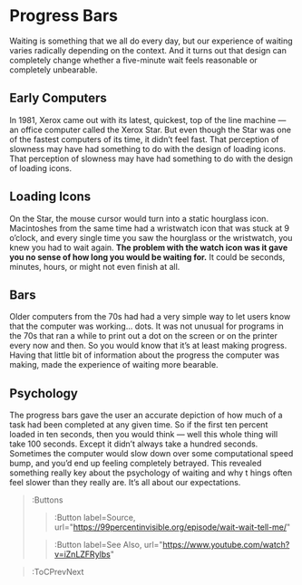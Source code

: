 # Progress Bars
Waiting is something that we all do every day, but our experience of waiting varies radically depending on the context. 
And it turns out that design can completely change whether a five-minute wait feels reasonable or completely unbearable.

## Early Computers
In 1981, Xerox came out with its latest, quickest, top of the line machine — an office computer called the Xerox Star.
But even though the Star was one of the fastest computers of its time, it didn’t feel fast. That perception of slowness 
may have had something to do with the design of loading icons. That perception of slowness may have had something to do 
with the design of loading icons. 

## Loading Icons
On the Star, the mouse cursor would turn into a static hourglass icon. Macintoshes from the same time had a wristwatch 
icon that was stuck at 9 o’clock, and every single time you saw the hourglass or the wristwatch, you knew you had to 
wait again. **The problem with the watch icon was it gave you no sense of how long you would be waiting for.** It could be 
seconds, minutes, hours, or might not even finish at all.

## Bars
Older computers from the 70s had had a very simple way to let users know that the computer was working... dots. It was 
not unusual for programs in the 70s that ran a while to print out a dot on the screen or on the printer every now and 
then. So you would know that it’s at least making progress. Having that little bit of information about the progress the 
computer was making, made the experience of waiting more bearable.

## Psychology
The progress bars gave the user an accurate depiction of how much of a task had been completed at any given time. So if 
the first ten percent loaded in ten seconds, then you would think — well this whole thing will take 100 seconds. Except 
it didn’t always take a hundred seconds. Sometimes the computer would slow down over some computational speed bump, and 
you’d end up feeling completely betrayed. This revealed something really key about the psychology of waiting and why t
hings often feel slower than they really are. It’s all about our expectations.



> :Buttons
> > :Button label=Source, url="https://99percentinvisible.org/episode/wait-wait-tell-me/"
>
> > :Button label=See Also, url="https://www.youtube.com/watch?v=iZnLZFRylbs"

> :ToCPrevNext